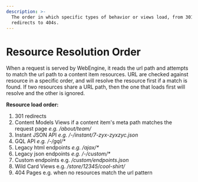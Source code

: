 ```yaml
---
description: >-
  The order in which specific types of behavior or views load, from 301
  redirects to 404s.
---
```


# Resource Resolution Order

When a request is served by WebEngine, it reads the url path and attempts to match the url path to a content item resources. URL are checked against resource in a specific order, and will resolve the resource first if a match is found. If two resources share a URL path, then the one that loads first will resolve and the other is ignored.

**Resource load order:**

1. 301 redirects
2. Content Models Views if a content item's meta path matches the request page _e.g. /about/team/_
3. Instant JSON API _e.g. /-/instant/7-zyx-zyxzyc.json_
4. GQL API _e.g. /-/gql/\*_
5. Legacy html endpoints _e.g. /ajax/\*_
6. Legacy json endpoints _e.g. /-/custom/\*_
7. Custom endpoints e.g. _/custom/endpoints.json_
8. Wild Card Views e.g. _/store/12345/cool-shirt/_
9. 404 Pages e.g. when no resources match the url pattern

